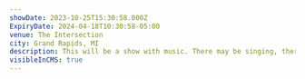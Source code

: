 ```yaml
---
showDate: 2023-10-25T15:30:58.000Z
ExpiryDate: 2024-04-18T10:30:58-05:00
venue: The Intersection
city: Grand Rapids, MI
description: This will be a show with music. There may be singing, there will be drumming.
visibleInCMS: true
---
```

